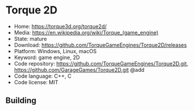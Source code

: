 # Torque 2D

- Home: https://torque3d.org/torque2d/
- Media: https://en.wikipedia.org/wiki/Torque_(game_engine)
- State: mature
- Download: https://github.com/TorqueGameEngines/Torque2D/releases
- Platform: Windows, Linux, macOS
- Keyword: game engine, 2D
- Code repository: https://github.com/TorqueGameEngines/Torque2D.git, https://github.com/GarageGames/Torque2D.git @add
- Code language: C++, C
- Code license: MIT

## Building
